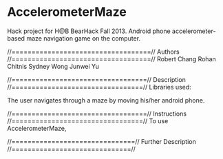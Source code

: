 AccelerometerMaze
=================

Hack project for H@B BearHack Fall 2013. Android phone accelerometer-based maze navigation game on the computer.

//===================================//
   Authors
//===================================//
  Robert Chang
  Rohan Chitnis
  Sydney Wong
  Junwei Yu

//==================================//
   Description
//=================================//
  Libraries used: 

  The user navigates through a maze by moving his/her android phone.

//==================================//
   Instructions
//=================================//
To use AccelerometerMaze, 

//===============================//
   Further Description
//==============================//
